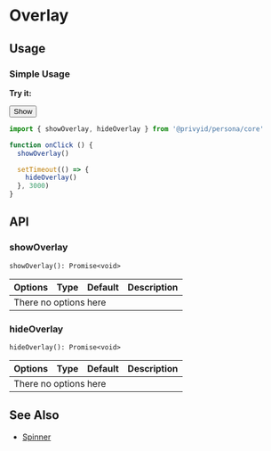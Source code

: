 <script setup>
  import { ref, onMounted } from 'vue-demi'
  import { showOverlay, hideOverlay } from '.'
  import Button from '../button/Button.vue'
  import Overlay from './Overlay.vue'

  const overlay = ref()

  function onClick() {
    showOverlay()

    setTimeout(() => {
      hideOverlay()
    }, 3000)
  }

  onMounted(() => {
    overlay.value.show()
  })
</script>

<style scoped lang="postcss">
  .preview {
    @apply relative h-52;

    & > .overlay {
      @apply absolute w-full h-full z-auto;
    }
  }
</style>

# Overlay

## Usage

### Simple Usage

<preview>
  <Overlay ref="overlay" />
</preview>

**Try it:**

<div>
  <Button @click="onClick">
    Show
  </Button>
</div>

```ts
import { showOverlay, hideOverlay } from '@privyid/persona/core'

function onClick () {
  showOverlay()

  setTimeout(() => {
    hideOverlay()
  }, 3000)
}
```

## API

### showOverlay

`showOverlay(): Promise<void>`

<table>
  <thead>
    <tr>
      <th>Options</th>
      <th style="text-align:center;">Type</th>
      <th style="text-align:center;">Default</th>
      <th>Description</th>
    </tr>
  </thead>
  <tbody>
    <tr>
      <td colspan="4" class="text-center">There no options here</td>
    </tr>
  </tbody>
</table>

### hideOverlay

`hideOverlay(): Promise<void>`

<table>
  <thead>
    <tr>
      <th>Options</th>
      <th style="text-align:center;">Type</th>
      <th style="text-align:center;">Default</th>
      <th>Description</th>
    </tr>
  </thead>
  <tbody>
    <tr>
      <td colspan="4" class="text-center">There no options here</td>
    </tr>
  </tbody>
</table>

## See Also
- [Spinner](/components/spinner/index)
